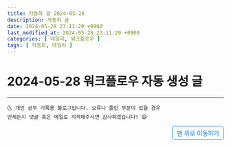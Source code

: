 ```yaml
---
title: 자동화 글 2024-05-28
description: 자동화 글
date: 2024-05-28 23:11:29 +0900
last_modified_at: 2024-05-28 23:11:29 +0900
categories: [ 데일리, 워크플로우 ]
tags: [ 자동화, 데일리 ]
---
```


# 2024-05-28 워크플로우 자동 생성 글

***
    🌜 개인 공부 기록용 블로그입니다. 오류나 틀린 부분이 있을 경우 
    언제든지 댓글 혹은 메일로 지적해주시면 감사하겠습니다! 😄

<a href="#" style="display: inline-block; padding: 5px 10px; color: #007bff; text-decoration: none; border: 0.5px solid #007bff; border-radius: 5px; float: right;">맨 위로 이동하기</a>
